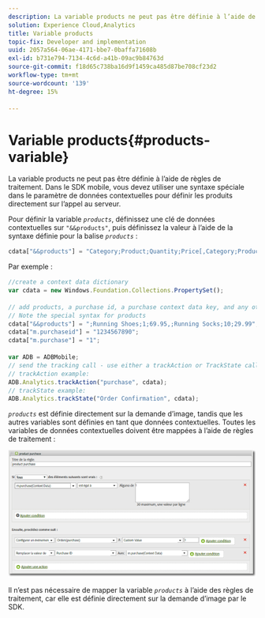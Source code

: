 ```yaml
---
description: La variable products ne peut pas être définie à l’aide de règles de traitement. Dans le SDK mobile, vous devez utiliser une syntaxe spéciale dans le paramètre de données contextuelles pour définir les produits directement sur l’appel au serveur.
solution: Experience Cloud,Analytics
title: Variable products
topic-fix: Developer and implementation
uuid: 2057a564-06ae-4171-bbe7-0baffa71608b
exl-id: b731e794-7134-4c6d-a41b-09ac9b84763d
source-git-commit: f18d65c738ba16d9f1459ca485d87be708cf23d2
workflow-type: tm+mt
source-wordcount: '139'
ht-degree: 15%

---
```


# Variable products{#products-variable}

La variable products ne peut pas être définie à l’aide de règles de traitement. Dans le SDK mobile, vous devez utiliser une syntaxe spéciale dans le paramètre de données contextuelles pour définir les produits directement sur l’appel au serveur.

Pour définir la variable *`products`*, définissez une clé de données contextuelles sur `"&&products"`, puis définissez la valeur à l’aide de la syntaxe définie pour la balise *`products`* :

```js
cdata["&&products"] = "Category;Product;Quantity;Price[,Category;Product;Quantity;Price]";
```

Par exemple :

```js
//create a context data dictionary 
var cdata = new Windows.Foundation.Collections.PropertySet(); 
 
// add products, a purchase id, a purchase context data key, and any other data you want to collect. 
// Note the special syntax for products 
cdata["&&products"] = ";Running Shoes;1;69.95,;Running Socks;10;29.99"; 
cdata["m.purchaseid"] = "1234567890"; 
cdata["m.purchase"] = "1"; 
 
var ADB = ADBMobile; 
// send the tracking call - use either a trackAction or TrackState call. 
// trackAction example: 
ADB.Analytics.trackAction("purchase", cdata); 
// trackState example: 
ADB.Analytics.trackState("Order Confirmation", cdata);
```

*`products`* est définie directement sur la demande d’image, tandis que les autres variables sont définies en tant que données contextuelles. Toutes les variables de données contextuelles doivent être mappées à l’aide de règles de traitement :

![](assets/products-procrules.png)

Il n’est pas nécessaire de mapper la variable *`products`* à l’aide des règles de traitement, car elle est définie directement sur la demande d’image par le SDK.
